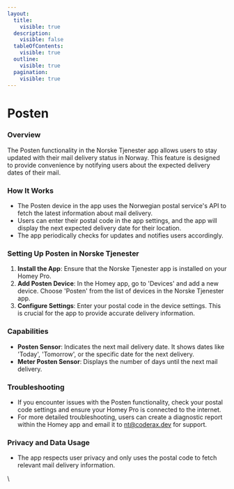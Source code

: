 ```yaml
---
layout:
  title:
    visible: true
  description:
    visible: false
  tableOfContents:
    visible: true
  outline:
    visible: true
  pagination:
    visible: true
---
```


# Posten

### **Overview**

The Posten functionality in the Norske Tjenester app allows users to stay updated with their mail delivery status in Norway. This feature is designed to provide convenience by notifying users about the expected delivery dates of their mail.

### **How It Works**

* The Posten device in the app uses the Norwegian postal service's API to fetch the latest information about mail delivery.
* Users can enter their postal code in the app settings, and the app will display the next expected delivery date for their location.
* The app periodically checks for updates and notifies users accordingly.

### **Setting Up Posten in Norske Tjenester**

1. **Install the App**: Ensure that the Norske Tjenester app is installed on your Homey Pro.
2. **Add Posten Device**: In the Homey app, go to 'Devices' and add a new device. Choose 'Posten' from the list of devices in the Norske Tjenester app.
3. **Configure Settings**: Enter your postal code in the device settings. This is crucial for the app to provide accurate delivery information.

### **Capabilities**

* **Posten Sensor**: Indicates the next mail delivery date. It shows dates like 'Today', 'Tomorrow', or the specific date for the next delivery.
* **Meter Posten Sensor**: Displays the number of days until the next mail delivery.

### **Troubleshooting**

* If you encounter issues with the Posten functionality, check your postal code settings and ensure your Homey Pro is connected to the internet.
* For more detailed troubleshooting, users can create a diagnostic report within the Homey app and email it to nt@coderax.dev for support.

### **Privacy and Data Usage**

* The app respects user privacy and only uses the postal code to fetch relevant mail delivery information.

\
